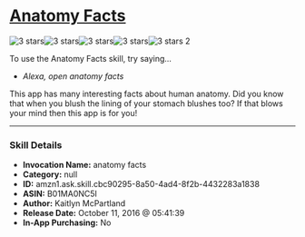 # [Anatomy Facts](http://alexa.amazon.com/#skills/amzn1.ask.skill.cbc90295-8a50-4ad4-8f2b-4432283a1838)
![3 stars](../../images/ic_star_black_18dp_1x.png)![3 stars](../../images/ic_star_black_18dp_1x.png)![3 stars](../../images/ic_star_black_18dp_1x.png)![3 stars](../../images/ic_star_border_black_18dp_1x.png)![3 stars](../../images/ic_star_border_black_18dp_1x.png) 2

To use the Anatomy Facts skill, try saying...

* *Alexa, open anatomy facts*

This app has many interesting facts about human anatomy. Did you know that when you blush the lining of your stomach blushes too? If that blows your mind then this app is for you!

***

### Skill Details

* **Invocation Name:** anatomy facts
* **Category:** null
* **ID:** amzn1.ask.skill.cbc90295-8a50-4ad4-8f2b-4432283a1838
* **ASIN:** B01MA0NC5I
* **Author:** Kaitlyn McPartland
* **Release Date:** October 11, 2016 @ 05:41:39
* **In-App Purchasing:** No
